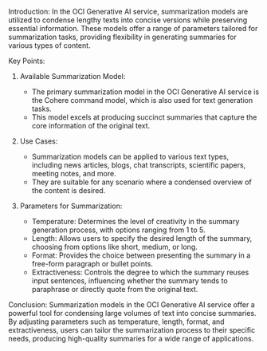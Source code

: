 Introduction:
In the OCI Generative AI service, summarization models are utilized to condense lengthy texts into concise versions while preserving essential information. These models offer a range of parameters tailored for summarization tasks, providing flexibility in generating summaries for various types of content.

Key Points:

1. Available Summarization Model:
   - The primary summarization model in the OCI Generative AI service is the Cohere command model, which is also used for text generation tasks.
   - This model excels at producing succinct summaries that capture the core information of the original text.

2. Use Cases:
   - Summarization models can be applied to various text types, including news articles, blogs, chat transcripts, scientific papers, meeting notes, and more.
   - They are suitable for any scenario where a condensed overview of the content is desired.

3. Parameters for Summarization:
   - Temperature: Determines the level of creativity in the summary generation process, with options ranging from 1 to 5.
   - Length: Allows users to specify the desired length of the summary, choosing from options like short, medium, or long.
   - Format: Provides the choice between presenting the summary in a free-form paragraph or bullet points.
   - Extractiveness: Controls the degree to which the summary reuses input sentences, influencing whether the summary tends to paraphrase or directly quote from the original text.

Conclusion:
Summarization models in the OCI Generative AI service offer a powerful tool for condensing large volumes of text into concise summaries. By adjusting parameters such as temperature, length, format, and extractiveness, users can tailor the summarization process to their specific needs, producing high-quality summaries for a wide range of applications.
